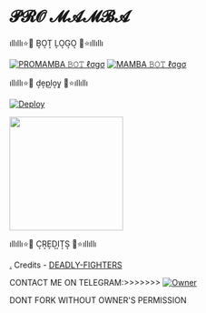 <h1>𝓟𝓡𝓞 𝓜𝓐𝓜𝓑𝓐</h1>

ıllıllı⭐🌟 B͙O͙T͙ L͙O͙G͙O͙ 🌟⭐ıllıllı

[![PROMAMBA 𝙱𝙾𝚃 ℓσgσ](https://telegra.ph/file/145436dd8dc78b9f44828.jpg)](https://t.me/MAMBA_X_SUPPORT) 
[![MAMBA 𝙱𝙾𝚃 ℓσgσ]( https://telegra.ph/file/ea68644f59bdaf57fd61e.jpg)](https://t.me/MAMBA_X_SUPPORT)                       
                       
ıllıllı⭐🌟 d͙e͙p͙l͙o͙y͙ 🌟⭐ıllıllı

[![Deploy](https://www.herokucdn.com/deploy/button.svg)](https://heroku.com/deploy?template=https://github.com/SUKHPAL443/BLACKMAMBASUKHBOT)
<p><a href=https://github.com/SUKHPAL443/BLACKMAMBASUKHBOT> <img src="https://img.shields.io/badge/Deploy%20To%20Railway-blueviolet?style=for-the-badge&logo=railway" width="200""/></a></p>

ıllıllı⭐🌟 C͙R͙E͙D͙I͙T͙S͙ 🌟⭐ıllıllı

[.](https://heroku.com/deploy)
 Credits - [DEADLY-FIGHTERS](https://t.me/DEADLY-FIGHTERS)

 CONTACT ME ON TELEGRAM:>>>>>>>
 [![Owner](https://telegra.ph/file/3af984f455d98e274ea1b.jpg)](https://t.me/MAMBA_STAR)

DONT FORK WITHOUT OWNER'S PERMISSION
